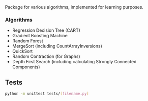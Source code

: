 Package for various algorithms, implemented for learning purposes.

### Algorithms
- Regression Decision Tree (CART)
- Gradient Boosting Machine
- Random Forest
- MergeSort (including CountArrayInversions)
- QuickSort
- Random Contraction (for Graphs)
- Depth First Search (including calculating Strongly Connected Components)

## Tests
```bash
python -m unittest tests/[filename.py]
```
